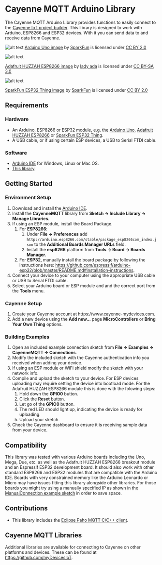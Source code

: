 # Cayenne MQTT Arduino Library
The Cayenne MQTT Arduino Library provides functions to easily connect to the [Cayenne IoT project builder](https://www.cayenne-mydevices.com). This library is designed to work with Arduino, ESP8266 and ESP32 devices. With it you can send data to and receive data from Cayenne.

![alt text](https://upload.wikimedia.org/wikipedia/commons/3/38/Arduino_Uno_-_R3.jpg)
[Arduino Uno image](https://commons.wikimedia.org/wiki/File%3AArduino_Uno_-_R3.jpg) by [SparkFun](https://www.sparkfun.com) is licensed under [CC BY 2.0](https://creativecommons.org/licenses/by/2.0/)

![alt text](https://cdn-learn.adafruit.com/assets/assets/000/024/792/medium640/adafruit_products_2471_iso_assembled_01_ORIG.jpg?1429908417)

[Adafruit HUZZAH ESP8266 image](https://learn.adafruit.com/assets/24792) by [lady ada](https://learn.adafruit.com/users/adafruit2) is licensed under [CC BY-SA 3.0](https://creativecommons.org/licenses/by-sa/3.0/)

![alt text](https://cdn.sparkfun.com//assets/parts/1/1/5/6/4/13907-01.jpg)

[SparkFun ESP32 Thing image](https://www.sparkfun.com/products/13907) by [SparkFun](https://www.sparkfun.com) is licensed under [CC BY 2.0](https://creativecommons.org/licenses/by/2.0/)

## Requirements
### Hardware
* An Arduino, ESP8266 or ESP32 module, e.g. the [Arduino Uno](https://store.arduino.cc/usa/arduino-uno-rev3), [Adafruit HUZZAH ESP8266](https://www.adafruit.com/product/2471) or [SparkFun ESP32 Thing](https://www.sparkfun.com/products/13907).
* A USB cable, or if using certain ESP devices, a USB to Serial FTDI cable.

### Software
* [Arduino IDE](https://www.arduino.cc/en/Main/Software) for Windows, Linux or Mac OS.
* [This library](https://github.com/myDevicesIoT/Cayenne-MQTT-Arduino/archive/master.zip).

## Getting Started
### Environment Setup
1. Download and install the [Arduino IDE](https://www.arduino.cc/en/Main/Software).
2. Install the **CayenneMQTT** library from **Sketch -> Include Library -> Manage Libraries**.
3. If using an ESP module, install the Board Package.
   1. For **ESP8266**:
      1. Under **File -> Preferences** add `http://arduino.esp8266.com/stable/package_esp8266com_index.json` to the **Additional Boards Manager URLs** field.
      2. Install the **esp8266** platform from **Tools -> Board -> Boards Manager**.
   2. For **ESP32**, manually install the board package by following the instructions here: https://github.com/espressif/arduino-esp32/blob/master/README.md#installation-instructions.
4. Connect your device to your computer using the appropriate USB cable or USB to Serial FTDI cable.
5. Select your Arduino board or ESP module and and the correct port from the **Tools** menu.

### Cayenne Setup
1. Create your Cayenne account at https://www.cayenne-mydevices.com.
2. Add a new device using the **Add new...** page **MicroControllers** or **Bring Your Own Thing** options.

### Building Examples
1. Open an included example connection sketch from **File -> Examples -> CayenneMQTT -> Connections**.
2. Modify the included sketch with the Cayenne authentication info you received when adding your device.
3. If using an ESP module or WiFi shield modify the sketch with your network info.
3. Compile and upload the sketch to your device. For ESP devices uploading may require setting the device into bootload mode. For the Adafruit HUZZAH ESP8266 module this is done with the folowing steps:
   1. Hold down the **GPIO0** button.
   2. Click the **Reset** button.
   3. Let go of the **GPIO0** button.
   4. The red LED should light up, indicating the device is ready for uploading.
   5. Upload your sketch.
4. Check the Cayenne dashboard to ensure it is receiving sample data from your device.

## Compatibility
This library was tested with various Arduino boards including the Uno, Mega, Due, etc. as well as the Adafruit HUZZAH ESP8266 breakout module and an Espressif ESP32 development board. It should also work with other standard ESP8266 and ESP32 modules that are compatible with the Arduino IDE. Boards with very constrained memory like the Arduino Leonardo or Micro may have issues fitting this library alongside other libraries. For those boards you might try using a manually specified IP as shown in the [ManualConnection example sketch](https://github.com/myDevicesIoT/Cayenne-MQTT-Arduino/blob/master/examples/Connections/ManualConnection/ManualConnection.ino) in order to save space.

## Contributions
* This library includes the [Eclipse Paho MQTT C/C++ client](https://github.com/eclipse/paho.mqtt.embedded-c).

## Cayenne MQTT Libraries
Additional libraries are available for connecting to Cayenne on other platforms and devices. These can be found at https://github.com/myDevicesIoT.
